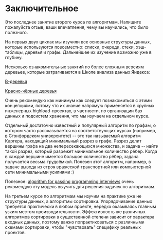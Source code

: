 # Заключительное

Это последнее занятие второго курса по алгоритмам. Напишите пожалуйста отзыв, ваши впечатления, чему вы научились, что было полезного.

На первых двух циклах мы изучили все основные структуры данных, которые используются повсеместно: списки, очереди, стеки, хэш-таблицы, деревья и графы. Дальнейшее их изучение возможно уже в глубину.

Несколько ознакомительных занятий по более сложным версиям деревьев, которые затрагиваются в Школе анализа данных Яндекса:

[B-деревья](https://skillsmart.ru/algo/15-121-cm/yj8o1ce8xe.html)

[Красно-чёрные деревья](https://skillsmart.ru/algo/15-121-cm/ubd85a3720.html)

Очень рекомендую как минимум как следует познакомиться с этими концепциями, потому что их знание напрямую применяется в крупных инженерных highload-проектах, в частности, по организации баз данных и подсистем хранения, что мы изучаем на отдельном курсе.

Отдельный достаточно известный и популярный алгоритм по графам, о котором часто рассказывается на соответствующих курсах (например, в Стэнфордском университете) -- это так называемый алгоритм Каргера, находящий минимальный разрез в графе. Разрез делит вершины графа на два непересекающихся множества, и задача -- найти такой разрез, который разрежет минимальное количество рёбер. Когда в каждой вершине имеется большое количество рёбер, задача получается весьма трудоёмкой. Полезен этот алгоритм, например, в задаче вывода из строя вражеской транспортной или компьютерной сети минимальными усилиями :)

Полезное: 
[algorithm for passing programming interviews](https://malisper.me/an-algorithm-for-passing-programming-interviews/)
очень рекомендую эту модель выучить для решения задачек по алгоритмам.

На третьем курсе по алгоритмам мы изучим на практике уже не структуры данных, а алгоритмы сортировки.
Упорядочивание данных требуется практически в любом проекте, нередко оказываясь главным узким местом производительности. Эффективность же различных алгоритмов сортировки в существенной степени зависит от характера входных данных, поэтому важно попрактиковаться с различными схемами сортировки, чтобы "чувствовать" специфику реальных проектов.


